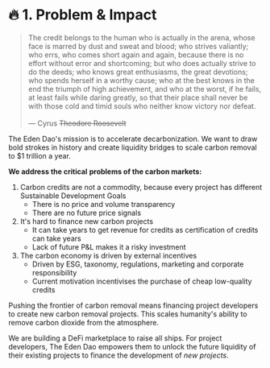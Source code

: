 # 🔥 1. Problem & Impact

> The credit belongs to the human who is actually in the arena, whose face is marred by dust and sweat and blood; who strives valiantly; who errs, who comes short again and again, because there is no effort without error and shortcoming; but who does actually strive to do the deeds; who knows great enthusiasms, the great devotions; who spends herself in a worthy cause; who at the best knows in the end the triumph of high achievement, and who at the worst, if he fails, at least fails while daring greatly, so that their place shall never be with those cold and timid souls who neither know victory nor defeat.\
> \
> — Cyrus ~~Theodore Roosevelt~~

The Eden Dao's mission is to accelerate decarbonization. We want to draw bold strokes in history and create liquidity bridges to scale carbon removal to $1 trillion a year.

**We address the critical** **problems of the carbon markets:**&#x20;

1. Carbon credits are not a commodity, because every project has different Sustainable Development Goals
   * There is no price and volume transparency
   * There are no future price signals
2. It's hard to finance new carbon projects
   * It can take years to get revenue for credits as certification of credits can take years
   * Lack of future P\&L makes it a risky investment
3. The carbon economy is driven by external incentives
   * Driven by ESG, taxonomy, regulations, marketing and corporate responsibility
   * Current motivation incentivises the purchase of cheap low-quality credits

Pushing the frontier of carbon removal means financing project developers to create new carbon removal projects. This scales humanity's ability to remove carbon dioxide from the atmosphere.

We are building a DeFi marketplace to raise all ships. For project developers, The Eden Dao empowers them to unlock the future liquidity of their existing projects to finance the development of _new projects_.&#x20;
